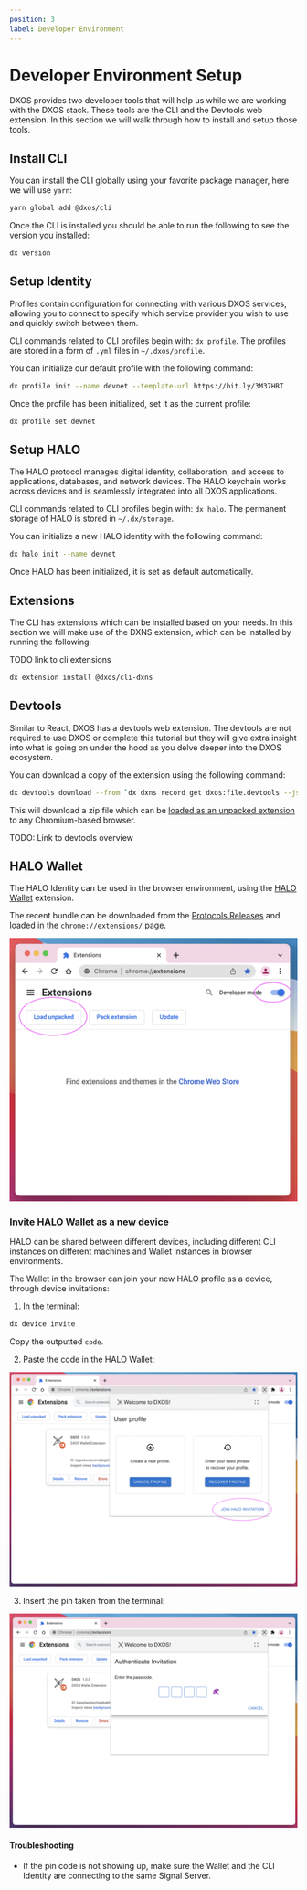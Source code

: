 ```yaml
---
position: 3
label: Developer Environment
---
```


# Developer Environment Setup

DXOS provides two developer tools that will help us while we are working with the DXOS stack. These tools are the CLI and the Devtools web extension. In this section we will walk through how to install and setup those tools.

## Install CLI

You can install the CLI globally using your favorite package manager, here we will use `yarn`:

```bash
yarn global add @dxos/cli
```

Once the CLI is installed you should be able to run the following to see the version you installed:

```bash
dx version
```

## Setup Identity

Profiles contain configuration for connecting with various DXOS services, allowing you to connect to specify which service provider you wish to use and quickly switch between them.

CLI commands related to CLI profiles begin with: `dx profile`.
The profiles are stored in a form of `.yml` files in `~/.dxos/profile`.

You can initialize our default profile with the following command:

```bash
dx profile init --name devnet --template-url https://bit.ly/3M37HBT
```

Once the profile has been initialized, set it as the current profile:

```bash
dx profile set devnet
```

## Setup HALO

The HALO protocol manages digital identity, collaboration, and access to applications, databases, and network devices. The HALO keychain works across devices and is seamlessly integrated into all DXOS applications.

CLI commands related to CLI profiles begin with: `dx halo`.
The permanent storage of HALO is stored in `~/.dx/storage`.

You can initialize a new HALO identity with the following command:

```bash
dx halo init --name devnet
```

Once HALO has been initialized, it is set as default automatically.

## Extensions

The CLI has extensions which can be installed based on your needs. In this section we will make use of the DXNS extension, which can be installed by running the following:

TODO link to cli extensions

```bash
dx extension install @dxos/cli-dxns
```

## Devtools

Similar to React, DXOS has a devtools web extension. The devtools are not required to use DXOS or complete this tutorial but they will give extra insight into what is going on under the hood as you delve deeper into the DXOS ecosystem.

You can download a copy of the extension using the following command:

```bash
dx devtools download --from `dx dxns record get dxos:file.devtools --json | jq -r .data.hash`
```

This will download a zip file which can be [loaded as an unpacked extension](https://developer.chrome.com/docs/extensions/mv3/getstarted/#unpacked) to any Chromium-based browser.

TODO: Link to devtools overview

## HALO Wallet

The HALO Identity can be used in the browser environment, using the [HALO Wallet](https://github.com/dxos/protocols/tree/main/packages/wallet/wallet-extension) extension.

The recent bundle can be downloaded from the [Protocols Releases](https://github.com/dxos/protocols/releases) and loaded in the `chrome://extensions/` page.

![Developer mode extensions](./images/dev-extensions.png)

### Invite HALO Wallet as a new device

HALO can be shared between different devices, including different CLI instances on different machines and Wallet instances in browser environments.

The Wallet in the browser can join your new HALO profile as a device, through device invitations:

1. In the terminal:

```bash
dx device invite
```

Copy the outputted `code`.

2. Paste the code in the HALO Wallet:

![Developer mode extensions](./images/wallet1.png)

3. Insert the pin taken from the terminal:

![Developer mode extensions](./images/wallet2.png)

#### Troubleshooting

- If the pin code is not showing up, make sure the Wallet and the CLI Identity are connecting to the same Signal Server.